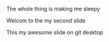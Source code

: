 The whole thing is making me sleepy

Welcom to the my second slide

This my awesome slide on git desktop
